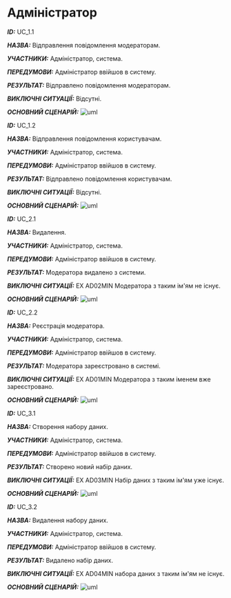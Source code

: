 # Адміністратор
***ID:*** UC_1.1

  ***НАЗВА:*** Відправлення повідомлення модераторам.

***УЧАСТНИКИ:*** Адміністратор, система.

***ПЕРЕДУМОВИ:*** Адміністратор ввійшов в систему.

***РЕЗУЛЬТАТ:*** Відправлено повідомлення модераторам.

***ВИКЛЮЧНІ СИТУАЦІЇ:*** Відсутні.

***ОСНОВНИЙ СЦЕНАРІЙ:*** 
![uml](http://www.plantuml.com/plantuml/png/VL5DIiD06DtFAJwwKl04PbFFu0c4TY6OAYOkX2ng8u8R2oBPwHccnS2GskaLthkHRqfKAjhTpFUzdpTlXaLvTbtUv1UkEXdbvvFARGVcZl661GAdy7mnT8ZuO6rOiCOxMiEIZGwR1C0IAxHO8nesYFrAX7wyvjmET8k9kLMS8NBA-Z2JpolyZzE_0ZrIpC0xT5-fv2b6fsG3FEya2Wawo5nrUbkKuxmIVnUmudoFd_sLD_jkIVLmfbL8hKY6ZKZt2IMUvmCRFXqP7n5DSHLP4crQ_IukoDBlUNLHNbwvuNWoqXzz0W00)


***ID:*** UC_1.2

  ***НАЗВА:*** Відправлення повідомлення користувачам.

***УЧАСТНИКИ:*** Адміністратор, система.

***ПЕРЕДУМОВИ:*** Адміністратор ввійшов в систему.

***РЕЗУЛЬТАТ:*** Відправлено повідомлення користувачам.

***ВИКЛЮЧНІ СИТУАЦІЇ:*** Відсутні.

***ОСНОВНИЙ СЦЕНАРІЙ:*** 
![uml](http://www.plantuml.com/plantuml/png/VL5DIiD06DtFAJwwKl04PbFFu0c4TY6OAcPS2BFGLXGt5aIoqpDCWuKXpSyLtdSZtuIeH6nsuNi_x-NDDBDdr_OclJ3kP9QUBvpf3cAEyO4DWjx1wvkWH8DALuADhl29hQ3Gd1zj9A303blKQ0GjcXwYe3_NkfQ3Q45oq7jTqgEWxnDHSWyJfht3_-RjjUcPkem-AB-xCPcAalqcU1tq2f4wIOmxlStiF7NK3maxNO_aoR-jFQhaPoyEHOYKk0-jDAVmeLDLP3zghYz7eiySXvKx8xeJ-ZjXOAmV-VFCNbwPwNmnusjz0G00)


***ID:*** UC_2.1

***НАЗВА:*** Видалення.

***УЧАСТНИКИ:*** Адміністратор, система.

***ПЕРЕДУМОВИ:*** Адміністратор ввійшов в систему.

***РЕЗУЛЬТАТ:*** Модератора видалено з системи.

***ВИКЛЮЧНІ СИТУАЦІЇ:*** 
EX AD02MIN Модератора з таким ім'ям не існує.

***ОСНОВНИЙ СЦЕНАРІЙ:*** 
![uml](http://www.plantuml.com/plantuml/png/TPAxIWDH48RxVOeXjXPYcJG9Q66XZOsja4K3vaBsM0XR9Au8GY0Waiw8Rx2kMGtPoxx2p1lvpmH2XAG8XpFv_fbl3jiCtFNGtNVllB3LxdPweMS5ykeyvozUoeXZUIFEkUG5ftPzv5BF1fXtlO8Qyyeu70N8YbSIKOrVUObKp1aGOBM65ru-1CxlXjQ_idRFCa4aaKZplw0hfGc1cBZIltIkNW78amtF9MfiZEkOavWVSZ8X6rd8RAVrGBK_PCOBLAmpY9_ry6IZct6A3jD_lf-w9q8fsiPRi4ptFb2lxtmQTcvk7HqC_NPzlK-EPAOFHgTNr3evEZu_kzXQPeubHa1oax94ehwMD35LEoHvuP9alCVAPg1GQ1o_Ry2x9GFN7tXDlzV6L_07)


***ID:*** UC_2.2

***НАЗВА:*** Реєстрація модератора.

***УЧАСТНИКИ:*** Адміністратор, система.

***ПЕРЕДУМОВИ:*** Адміністратор ввійшов в систему.

***РЕЗУЛЬТАТ:*** Модератора зареєстровано в системі.

***ВИКЛЮЧНІ СИТУАЦІЇ:*** 
EX AD01MIN Модератора з таким іменем вже зареєстровано.

***ОСНОВНИЙ СЦЕНАРІЙ:*** 
![uml](http://www.plantuml.com/plantuml/png/XL6zIiDW5Ds_fxZKrK7NPcb11mTTN5o51YtOLD8u21do8u9G42JKoO9l43J1KFFp2kU-aVSsGLG2Jj_zEUUUUxuxMdZdhdSpkpB-U3AREhxP5iWCyOAK8nGSOYDHGl9KgD5Wmp4Dy2p503ad77B40STuQmcaC4bglACcb19aWWkqYrhVWMNyqzk5PyzyqLcZsJRlUQayZbNh0oaQ4Oz8I2cXqPPEqLG0VAUZK79iVMy-n9FA8bCUBqc251MlUdVevbP_J0wGABQj_jxpLM5Ipb4gC-jmIUzuopXppoPtUd7fqOvhJuQjXn85FbMB3izeVB2tVtnqyiF0MhyIXVhYf7FDAsJA55wE2XK_xX8_e2OEUpSINFh_3ImvzFpQZ6nd8jV_0W00)


***ID:*** UC_3.1

***НАЗВА:*** Створення набору даних.

***УЧАСТНИКИ:*** Адміністратор, система.

***ПЕРЕДУМОВИ:*** Адміністратор ввійшов в систему.

***РЕЗУЛЬТАТ:*** Створено новий набір даних.

***ВИКЛЮЧНІ СИТУАЦІЇ:*** 
EX AD03MIN Набір даних з таким ім'ям уже існує.

***ОСНОВНИЙ СЦЕНАРІЙ:*** 
![uml](http://www.plantuml.com/plantuml/png/TP2nJiCm68HtFyMliZ8WiJLBAy7000iBAr8Yg4HIb9W1oKDfnC022-e64c_WHbH4eJ6lSFyRSMcbiD3D_k__pdSU5VOojtVfZN7ZE9rapcm6OePunnArpk3rLT32umkLbX6LDyxcr1xGRDM6Ui0F6YrbW0-A5GBHkblRmajTw4pmoMFB-UCWCkxylh19wkZO8_fClt-1o6HJcqW-kRgsifSdyL3uOi0QDRwx879y8UEZWyFJaxE-35lel0k2jPPqtX2LBcXBajoAvgs-x8i-8GWRiHMph2XwNl-QSDVl2bROwQqP9LdCV_m5)


***ID:*** UC_3.2

***НАЗВА:*** Видалення набору даних.

***УЧАСТНИКИ:*** Адміністратор, система.

***ПЕРЕДУМОВИ:*** Адміністратор ввійшов в систему.

***РЕЗУЛЬТАТ:*** Видалено набір даних.

***ВИКЛЮЧНІ СИТУАЦІЇ:*** 
EX AD04MIN набора даних з таким ім'ям не існує.

***ОСНОВНИЙ СЦЕНАРІЙ:*** 
![uml](http://www.plantuml.com/plantuml/png/RP2_IiDG58VtynI7kZeuE2LB2peuwEBYAYHemQIIN0SXGqrmS2f8wARFS1igXln9N-5ttiXZBbYG3dVvVlSRlZDDpMrYdg87ocP1D8yp6W6JXqziKCiILaf63ujlL5BukdmeotLxGUFMHlS1EpHIy0JlgB65HOlwzvkJDxAM9O-yL_uwyIcxVavD66NaxHLPIVbFg9pWKxmm8IVpktl3HqaOU8mT1dIgjcXW-Vo6PsSdfvSNLtynMY6vDjJef93I6PMiiHtD5b_eqSlgcEKD0skHLackk8DbLFiIVVPmYK-fMJpID8m3lUCF)
